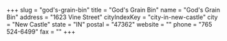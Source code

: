 +++
slug = "god's-grain-bin"
title = "God's Grain Bin"
name = "God's Grain Bin"
address = "1623 Vine Street"
cityIndexKey = "city-in-new-castle"
city = "New Castle"
state = "IN"
postal = "47362"
website = ""
phone = "765 524-6499"
fax = ""
+++
